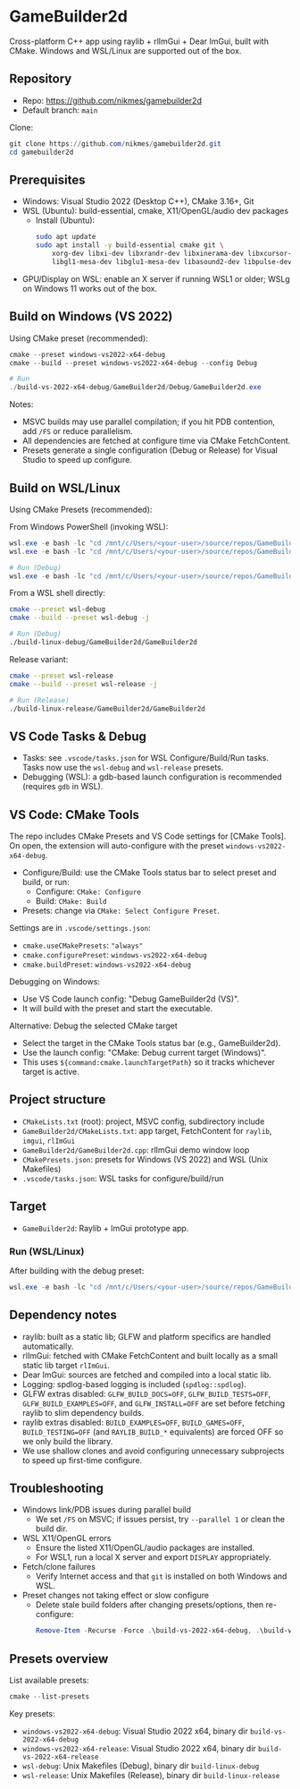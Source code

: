 # GameBuilder2d

Cross-platform C++ app using raylib + rlImGui + Dear ImGui, built with CMake. Windows and WSL/Linux are supported out of the box.

## Repository

- Repo: https://github.com/nikmes/gamebuilder2d
- Default branch: `main`

Clone:
```powershell
git clone https://github.com/nikmes/gamebuilder2d.git
cd gamebuilder2d
```

## Prerequisites

- Windows: Visual Studio 2022 (Desktop C++), CMake 3.16+, Git
- WSL (Ubuntu): build-essential, cmake, X11/OpenGL/audio dev packages
	- Install (Ubuntu):
		```bash
		sudo apt update
		sudo apt install -y build-essential cmake git \
			xorg-dev libxi-dev libxrandr-dev libxinerama-dev libxcursor-dev \
			libgl1-mesa-dev libglu1-mesa-dev libasound2-dev libpulse-dev
		```
- GPU/Display on WSL: enable an X server if running WSL1 or older; WSLg on Windows 11 works out of the box.

## Build on Windows (VS 2022)

Using CMake preset (recommended):
```powershell
cmake --preset windows-vs2022-x64-debug
cmake --build --preset windows-vs2022-x64-debug --config Debug

# Run
./build-vs-2022-x64-debug/GameBuilder2d/Debug/GameBuilder2d.exe
```

Notes:
- MSVC builds may use parallel compilation; if you hit PDB contention, add `/FS` or reduce parallelism.
- All dependencies are fetched at configure time via CMake FetchContent.
- Presets generate a single configuration (Debug or Release) for Visual Studio to speed up configure.

## Build on WSL/Linux

Using CMake Presets (recommended):

From Windows PowerShell (invoking WSL):
```powershell
wsl.exe -e bash -lc "cd /mnt/c/Users/<your-user>/source/repos/GameBuilder2d; cmake --preset wsl-debug"
wsl.exe -e bash -lc "cd /mnt/c/Users/<your-user>/source/repos/GameBuilder2d; cmake --build --preset wsl-debug -j"

# Run (Debug)
wsl.exe -e bash -lc "cd /mnt/c/Users/<your-user>/source/repos/GameBuilder2d/build-linux-debug/GameBuilder2d; ./GameBuilder2d"
```

From a WSL shell directly:
```bash
cmake --preset wsl-debug
cmake --build --preset wsl-debug -j

# Run (Debug)
./build-linux-debug/GameBuilder2d/GameBuilder2d
```

Release variant:
```bash
cmake --preset wsl-release
cmake --build --preset wsl-release -j

# Run (Release)
./build-linux-release/GameBuilder2d/GameBuilder2d
```

## VS Code Tasks & Debug

- Tasks: see `.vscode/tasks.json` for WSL Configure/Build/Run tasks. Tasks now use the `wsl-debug` and `wsl-release` presets.
- Debugging (WSL): a gdb-based launch configuration is recommended (requires `gdb` in WSL).

## VS Code: CMake Tools

The repo includes CMake Presets and VS Code settings for [CMake Tools]. On open, the extension will auto-configure with the preset `windows-vs2022-x64-debug`.

- Configure/Build: use the CMake Tools status bar to select preset and build, or run:
	- Configure: `CMake: Configure`
	- Build: `CMake: Build`
- Presets: change via `CMake: Select Configure Preset`.

Settings are in `.vscode/settings.json`:
- `cmake.useCMakePresets`: `"always"`
- `cmake.configurePreset`: `windows-vs2022-x64-debug`
- `cmake.buildPreset`: `windows-vs2022-x64-debug`

Debugging on Windows:
- Use VS Code launch config: "Debug GameBuilder2d (VS)".
- It will build with the preset and start the executable.

Alternative: Debug the selected CMake target
- Select the target in the CMake Tools status bar (e.g., GameBuilder2d).
- Use the launch config: "CMake: Debug current target (Windows)".
- This uses `${command:cmake.launchTargetPath}` so it tracks whichever target is active.

## Project structure

- `CMakeLists.txt` (root): project, MSVC config, subdirectory include
- `GameBuilder2d/CMakeLists.txt`: app target, FetchContent for `raylib`, `imgui`, `rlImGui`
- `GameBuilder2d/GameBuilder2d.cpp`: rlImGui demo window loop
- `CMakePresets.json`: presets for Windows (VS 2022) and WSL (Unix Makefiles)
- `.vscode/tasks.json`: WSL tasks for configure/build/run

## Target
- `GameBuilder2d`: Raylib + ImGui prototype app.

### Run (WSL/Linux)
After building with the debug preset:

```powershell
wsl.exe -e bash -lc "cd /mnt/c/Users/<your-user>/source/repos/GameBuilder2d/build-linux-debug/GameBuilder2d; ./GameBuilder2d"
```

## Dependency notes

- raylib: built as a static lib; GLFW and platform specifics are handled automatically.
- rlImGui: fetched with CMake FetchContent and built locally as a small static lib target `rlImGui`.
- Dear ImGui: sources are fetched and compiled into a local static lib.
- Logging: spdlog-based logging is included (`spdlog::spdlog`).
- GLFW extras disabled: `GLFW_BUILD_DOCS=OFF`, `GLFW_BUILD_TESTS=OFF`, `GLFW_BUILD_EXAMPLES=OFF`, and `GLFW_INSTALL=OFF` are set before fetching raylib to slim dependency builds.
- raylib extras disabled: `BUILD_EXAMPLES=OFF`, `BUILD_GAMES=OFF`, `BUILD_TESTING=OFF` (and `RAYLIB_BUILD_*` equivalents) are forced OFF so we only build the library.
- We use shallow clones and avoid configuring unnecessary subprojects to speed up first-time configure.

## Troubleshooting

- Windows link/PDB issues during parallel build
	- We set `/FS` on MSVC; if issues persist, try `--parallel 1` or clean the build dir.
- WSL X11/OpenGL errors
	- Ensure the listed X11/OpenGL/audio packages are installed.
	- For WSL1, run a local X server and export `DISPLAY` appropriately.
- Fetch/clone failures
	- Verify Internet access and that `git` is installed on both Windows and WSL.
- Preset changes not taking effect or slow configure
	- Delete stale build folders after changing presets/options, then re-configure:
		```powershell
		Remove-Item -Recurse -Force .\build-vs-2022-x64-debug, .\build-vs-2022-x64-release -ErrorAction SilentlyContinue
		```

## Presets overview

List available presets:
```powershell
cmake --list-presets
```

Key presets:
- `windows-vs2022-x64-debug`: Visual Studio 2022 x64, binary dir `build-vs-2022-x64-debug`
- `windows-vs2022-x64-release`: Visual Studio 2022 x64, binary dir `build-vs-2022-x64-release`
- `wsl-debug`: Unix Makefiles (Debug), binary dir `build-linux-debug`
- `wsl-release`: Unix Makefiles (Release), binary dir `build-linux-release`

